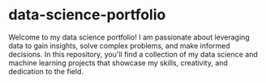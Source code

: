 # data-science-portfolio
Welcome to my data science portfolio! I am passionate about leveraging data to gain insights, solve complex problems, and make informed decisions. In this repository, you'll find a collection of my data science and machine learning projects that showcase my skills, creativity, and dedication to the field.
